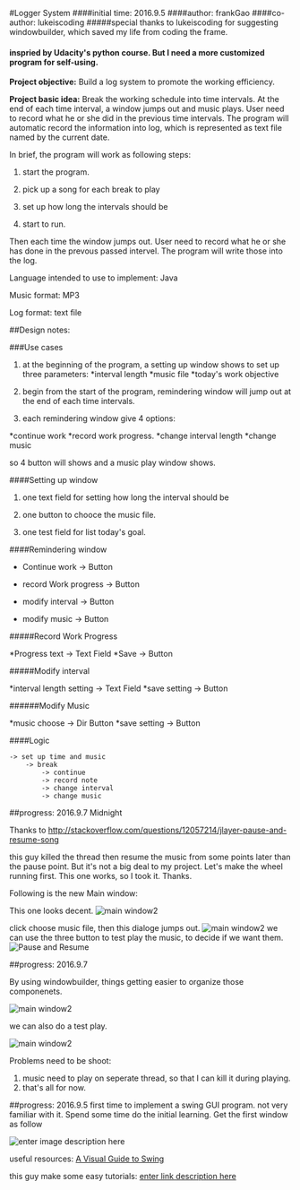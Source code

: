
#Logger System
####initial time: 2016.9.5
####author: frankGao
####co-author: lukeiscoding
#####special thanks to lukeiscoding for suggesting windowbuilder, which saved my life from coding the frame.
#### inspried by Udacity's python course. But I need a more customized program for self-using.
**Project objective:** Build a log system to promote the working efficiency.

**Project basic idea:** Break the working schedule into time intervals. At the end of each time interval, a window jumps out and music plays. User need to record what he or she did in the previous time intervals. The program will automatic record the information into log, which is represented as text file named by the current date.

In brief, the program will work as following steps:

1. start the program.

1. pick up a song for each break to play

1. set up how long the intervals should be

1. start to run.

Then each time the window jumps out. User need to record what he or she has done in the prevous passed intervel. The program will write those into the log.

Language intended to use to implement: Java

Music format: MP3

Log format: text file

##Design notes:

###Use cases

1. at the beginning of the program, a setting up window shows to set up three parameters:
*interval length
*music file
*today's work objective

2. begin from the start of the program, remindering window will jump out at the end of each time intervals.

3. each remindering window give 4 options:

*continue work
*record work progress.
*change interval length
*change music

so 4 button will shows and a music play window shows.

####Setting up window

1. one text field for setting how long the interval should be

2. one button to chooce the music file.

3. one test field for list today's goal.

####Remindering window

* Continue work  					->	Button

* record Work progress 		->	Button

* modify interval					->	Button

* modify music						->	Button

#####Record Work Progress

*Progress text						->	Text Field
*Save											->	Button

#####Modify interval

*interval length setting	->	Text Field
*save setting							->	Button

######Modify Music

*music choose							->	Dir Button
*save setting							->	Button

####Logic
```
-> set up time and music
	-> break
		-> continue
		-> record note
		-> change interval
		-> change music
```
##progress: 2016.9.7 Midnight

Thanks to http://stackoverflow.com/questions/12057214/jlayer-pause-and-resume-song

this guy killed the thread then resume the music from some points later than the pause point. But it's not a big deal to my project. Let's make the wheel running first. This one works, so I took it. Thanks.

Following is the new Main window:

This one looks decent.
![main window2](ProgressPics/9.7/Main.png)

click choose music file, then this dialoge jumps out.
![main window2](ProgressPics/9.7/20160908001052.png)
we can use the three button to test play the music, to decide if we want them.
![Pause and Resume](ProgressPics/9.7/20160908001127.png)

##progress: 2016.9.7

By using windowbuilder, things getting easier to organize those componenets.

![main window2](ProgressPics/9.7/20160907182700.png)


we can also do a test play.

![main window2](ProgressPics/9.7/20160907182802.png)

Problems need to be shoot:
1. music need to play on seperate thread, so that I can kill it during playing.
2. that's all for now.

##progress: 2016.9.5
first time to implement a swing GUI program. not very familiar with it. Spend some time do the initial learning. Get the first window as follow

![enter image description here](ProgressPics/9.5/2016.9.5.png)

useful resources:
[A Visual Guide to Swing](http://web.mit.edu/6.005/www/sp14/psets/ps4/java-6-tutorial/components.html)

this guy make some easy tutorials:
[enter link description here](https://www.youtube.com/user/Creativitytuts/playlists)
